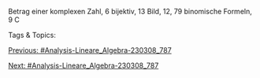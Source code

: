 Betrag einer komplexen Zahl, 6
bijektiv, 13
Bild, 12, 79
binomische Formeln, 9
C

   Tags & Topics:
   

[Previous: #Analysis-Lineare_Algebra-230308_787](Analysis-Lineare_Algebra-230308_787.md)

[Next: #Analysis-Lineare_Algebra-230308_787](Analysis-Lineare_Algebra-230308_787.md)